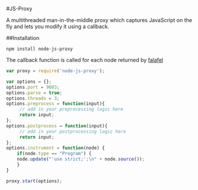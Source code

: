 #JS-Proxy

A multithreaded man-in-the-middle proxy which captures JavaScript on the fly and lets you modify it using a callback. 

##Installation
```
npm install node-js-proxy
```

The callback function is called for each node returned by [falafel](https://github.com/substack/node-falafel)

``` js
var proxy = require('node-js-proxy');

var options = {};
options.port = 9003;
options.parse = true;
options.threads = 3;
options.preprocess = function(input){
     // add in your preprocessing logic here
     return input;
};
options.postprocess = function(input){
     // add in your postprocessing logic here
     return input;
};
options.instrument = function(node) {
    if(node.type == "Program") {
   	node.update("'use strict;';\n" + node.source());
    }
}

proxy.start(options);
```